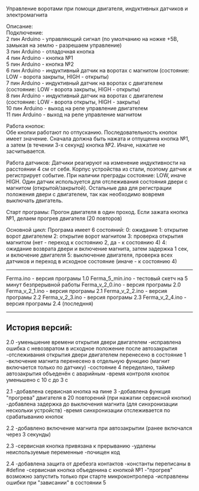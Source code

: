 Управление воротами при помощи двигателя, индуктивных датчиков и электромагнита<br />

Описание:<br />
  Подключение:<br />
    2 пин Arduino - управляющий сигнал (по умолчанию на ножке +5В, замыкая на землю - разрешаем управление)<br />
    3 пин Arduino - отладочная кнопка<br />
    4 пин Arduino - кнопка №1<br />
    5 пин Arduino - кнопка №2<br />
    6 пин Arduino - индуктивный датчик на воротах с магнитом (состояние: LOW - ворота закрыты, HIGH - открыты)<br />
    7 пин Arduino - индуктивный датчик на воротах с двигателем (состояние: LOW - ворота закрыты, HIGH - открыты)<br />
    8 пин Arduino - индуктивный датчик на воротах с двигателем (состояние: LOW - ворота открыты, HIGH - закрыты)<br />
    10 пин Arduino - выход на реле управление двигателем<br />
    11 пин Arduino - выход на реле управление магнитом<br />
    
  Работа кнопок:<br />
    Обе кнопки работают по отпусканию. Последовательность кнопок имеет значение.
    Сначала должна быть нажата и отпущенна кнопка №1, а затем (в течении 3-х секунд) кнопка №2.
    Иначе, нажатие не засчитывается.
    
  Работа датчиков:
    Датчики реагируют на изменение индуктивности на расстоянии 4 см от себя.
    Корпус устройства из стали, поэтому датчик и регистрирует событие.
    При наличии преграды состояние: LOW, иначе HIGH.
    Один датчик используется для отслеживания состояния двери с магнитом (открытой/закрытой).
    Остальные два для регистрации положения двери с двигателем, так как необходимо вовремя выключать двигатель.
  
  Старт програмы:
    Прогон двигателя в один проход.
    Если зажата кнопка №1, делаем прогрев двигателя (20 повторов)
  
  Основной цикл:
    Програма имеет 6 состояний:
    0: ожидание
    1: открытие ворот двигателем
    2: открытие ворот магнитом
    3: проверка открытия магнитом (нет - переход к состоянию 2, да - к состоянию 4)
    4: ожидание возврата двери и включение магнита, затем задержка 1 сек, и включение двигателя
    5: выключение двигателя, проверка всех датчиков и переход в исходное состояние (иначе - к состоянию 4)
    
-----------------------------------------------------------------------------------------------------------------
Ferma.ino - версия програмы 1.0
Ferma_5_min.ino - тестовый скетч на 5 минут безпрерывной работы
Ferma_v_2_0.ino - версия програмы 2.0
Ferma_v_2_1.ino - версия програмы 2.1
Ferma_v_2_2.ino - версия програмы 2.2
Ferma_v_2_3.ino - версия програмы 2.3
Ferma_v_2_4.ino - версия програмы 2.4 (последння)

-----------------------------------------------------------------------------------------------------------------
История версий:
-----------------------------------------------------------------------------------------------------------------
  2.0
    -уменьшение времени открытия двери двигателем
    -исправлена ошибка с невозвратом в исходное положение после автозакрытия
    -отслеживания открытия двери двигателем перенесено в состояние 1
    -включение магнита перенесено в отдельную функцию (магнит включается только по датчику)
    -состояние 4 переделано, таймер автозакрытия объеденён с аварийным
    -время контроля кнопок уменьшено с 10 с до 3 с
    
  2.1
    -добавлена сервисная кнопка на пине 3
    -добавлена функция "прогрева" двигателя в 20 повторений (при нажатии сервисной кнопки)
    -добавлена задержка до выключения магнита (для синхронизации нескольки устройств)
    -время синхронизации отслеживается по срабатыванию кнопок
    
  2.2
    -добавлено включение магнита при автозакрытии (ранее включался через 3 секунды)   
    
  2.3
    -сервисная кнопка привязана к прерыванию
    -удалены неиспользуемые переменные
    -почищен код
    
  2.4
    -добавлена защита от дребезга контактов
    -константы переписаны в #define
    -сервисная кнопка объеденина с кнопкой №1
    -"прогрев" возможно запустить только при старте микроконтролера
    -исправлены ошибки при "зависании"  в состоянии 5    
